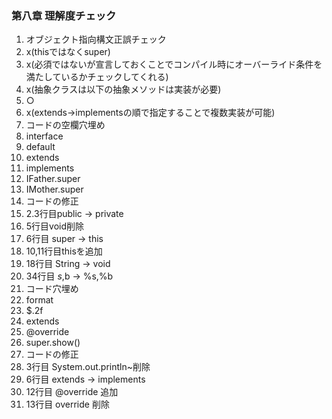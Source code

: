 ### 第八章  理解度チェック                  
1. オブジェクト指向構文正誤チェック   
  1. x(thisではなくsuper)   
  2. x(必須ではないが宣言しておくことでコンパイル時にオーバーライド条件を満たしているかチェックしてくれる)    
  3. x(抽象クラスは以下の抽象メソッドは実装が必要)    
  4. ○    
  5. x(extends->implementsの順で指定することで複数実装が可能)   
2. コードの空欄穴埋め   
  1. interface    
  2. default    
  3. extends    
  4. implements   
  5. IFather.super    
  6. IMother.super    
3. コードの修正   
  1. 2.3行目public -> private   
  2. 5行目void削除    
  3. 6行目 super -> this    
  4. 10,11行目thisを追加    
  5. 18行目 String -> void    
  6. 34行目 $s,$b -> %s,%b    
4. コード穴埋め   
  1. format   
  2. $.2f   
  3. extends    
  4. @override    
  5. super.show()   
5. コードの修正   
  1. 3行目 System.out.println~削除    
  2. 6行目 extends -> implements    
  3. 12行目 @override 追加    
  4. 13行目 override 削除   